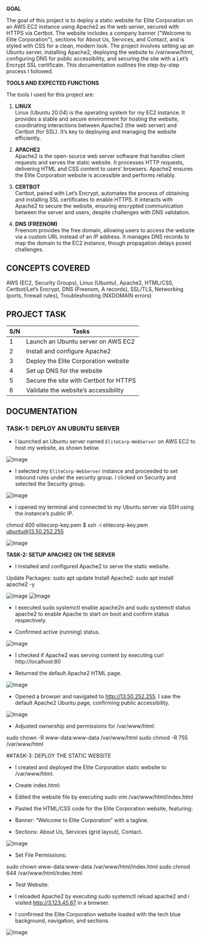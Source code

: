 **GOAL**

The goal of this project is to deploy a static website for Elite Corporation on an AWS EC2 instance using Apache2 as the web server, secured with HTTPS via Certbot. The website includes a company banner ("Welcome to Elite Corporation"), sections for About Us, Services, and Contact, and is styled with CSS for a clean, modern look. The project involves setting up an Ubuntu server, installing Apache2, deploying the website to /var/www/html, configuring DNS for public accessibility, and securing the site with a Let’s Encrypt SSL certificate. This documentation outlines the step-by-step process I followed.

**TOOLS AND EXPECTED FUNCTIONS**


The tools I used for this project are:

1) **LINUX**  
   Linux (Ubuntu 20.04) is the operating system for my EC2 instance. It provides a stable and secure environment for hosting the website, coordinating interactions between Apache2 (the web server) and Certbot (for SSL). It’s key to deploying and managing the website efficiently.

2) **APACHE2**  
   Apache2 is the open-source web server software that handles client requests and serves the static website. It processes HTTP requests, delivering HTML and CSS content to users’ browsers. Apache2 ensures the Elite Corporation website is accessible and performs reliably.

3) **CERTBOT**  
   Certbot, paired with Let’s Encrypt, automates the process of obtaining and installing SSL certificates to enable HTTPS. It interacts with Apache2 to secure the website, ensuring encrypted communication between the server and users, despite challenges with DNS validation.

4) **DNS (FREENOM)**  
   Freenom provides the free domain, allowing users to access the website via a custom URL instead of an IP address. It manages DNS records to map the domain to the EC2 instance, though propagation delays posed challenges.

## CONCEPTS COVERED

AWS (EC2, Security Groups), Linux (Ubuntu), Apache2, HTML/CSS, Certbot/Let’s Encrypt, DNS (Freenom, A records), SSL/TLS, Networking (ports, firewall rules), Troubleshooting (NXDOMAIN errors)

## PROJECT TASK

| S/N | Tasks                                      |
|-----|--------------------------------------------|
| 1   | Launch an Ubuntu server on AWS EC2         |
| 2   | Install and configure Apache2              |
| 3   | Deploy the Elite Corporation website       |
| 4   | Set up DNS for the website             |
| 5   | Secure the site with Certbot for HTTPS     |
| 6   | Validate the website’s accessibility       |

## DOCUMENTATION

### TASK-1: DEPLOY AN UBUNTU SERVER

- I launched an Ubuntu server named `EliteCorp-WebServer` on AWS EC2 to host my website, as shown below.  

![Image](https://github.com/user-attachments/assets/04e53f87-2ea5-48a9-8dce-b7b0b3ffc44f)


- I selected my `EliteCorp-WebServer` instance and proceeded to set inbound rules under the security group. I clicked on Security and selected the Security group.  

  
![Image](https://github.com/user-attachments/assets/dd40973a-1524-4430-90e2-fd22ff605d13)



- I opened my terminal and connected to my Ubuntu server via SSH using the instance’s public IP.

chmod 400 elitecorp-key.pem
$  ssh -i elitecorp-key.pem ubuntu@13.50.252.255


![Image](https://github.com/user-attachments/assets/d587237b-01f0-4a67-a888-e634ed7d17fe)



**TASK-2: SETUP APACHE2 ON THE SERVER**

- I installed and configured Apache2 to serve the static website.

Update Packages: sudo apt update 
Install Apache2: sudo apt install apache2 -y
 
![Image](https://github.com/user-attachments/assets/c3bc5855-6c62-4f70-bb5d-4bcd0488a2d9)
![Image](https://github.com/user-attachments/assets/aa02bb6c-91a6-4a75-be05-872bddbd3335)


- I executed sudo systemctl enable apache2n and sudo systemctl status apache2 to enable Apache to start on boot and confirm status respectively.

- Confirmed active (running) status.

![Image](https://github.com/user-attachments/assets/5ed3a931-9dc5-49d0-bda1-c848861d28cd)



- I checked if Apache2 was serving content by executing curl http://localhost:80

- Returned the default Apache2 HTML page.

![Image](https://github.com/user-attachments/assets/4b73b5b1-ec61-4906-9a59-7e362a2900cb)



- Opened a browser and navigated to http://13.50.252.255. I saw the default Apache2 Ubuntu page, confirming public accessibility.

![Image](https://github.com/user-attachments/assets/fec757eb-0d85-4e7f-a816-46579f6fdf79)


- Adjusted ownership and permissions for /var/www/html: 

sudo chown -R www-data:www-data /var/www/html
sudo chmod -R 755 /var/www/html


##TASK-3: DEPLOY THE STATIC WEBSITE

- I created and deployed the Elite Corporation static website to /var/www/html.

- Create index.html:

- Edited the website file by executing sudo vim /var/www/html/index.html

- Pasted the HTML/CSS code for the Elite Corporation website, featuring:

- Banner: “Welcome to Elite Corporation” with a tagline.

- Sections: About Us, Services (grid layout), Contact.

![Image](https://github.com/user-attachments/assets/3208e3d9-baea-4208-9ee8-10bd5d5c6acc)



- Set File Permissions:

sudo chown www-data:www-data /var/www/html/index.html
sudo chmod 644 /var/www/html/index.html

- Test Website:

- I reloaded Apache2 by executing sudo systemctl reload apache2 and i visited http://3.123.45.67 in a browser.

- I confirmed the Elite Corporation website loaded with the tech blue background, navigation, and sections.

![Image](https://github.com/user-attachments/assets/9b1cbf81-9047-4e07-9e95-9596b035488a)



